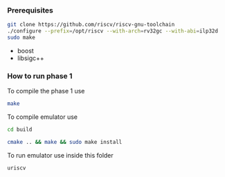 ### Prerequisites 
```bash
git clone https://github.com/riscv/riscv-gnu-toolchain
./configure --prefix=/opt/riscv --with-arch=rv32gc --with-abi=ilp32d
sudo make
```
- boost
- libsigc++

### How to run phase 1

To compile the phase 1 use 
```bash
make
```

To compile emulator use
```bash
cd build
```
```bash
cmake .. && make && sudo make install 
```

To run emulator use inside this folder
```bash
uriscv 
```

